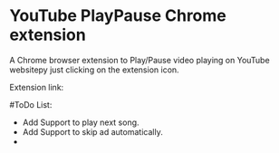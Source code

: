 # YouTube PlayPause Chrome extension

A Chrome browser extension to Play/Pause video playing on YouTube websitepy just clicking on the extension icon.

Extension link: 

#ToDo List:
- Add Support to play next song.
- Add Support to skip ad automatically.
- 
